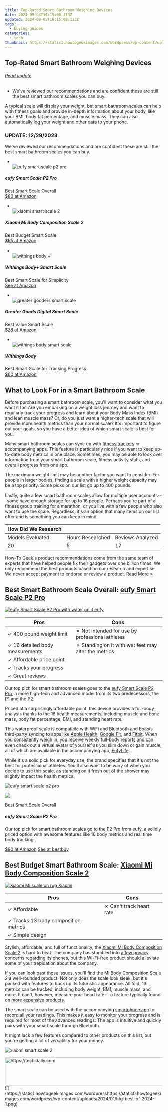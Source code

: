 ```yaml
---
title: Top-Rated Smart Bathroom Weighing Devices
date: 2024-09-04T16:15:08.113Z
updated: 2024-09-05T16:15:08.113Z
tags:
  - buying-guides
categories:
  - tech
thumbnail: https://static1.howtogeekimages.com/wordpress/wp-content/uploads/2022/11/withings-scale.jpg
---
```


## Top-Rated Smart Bathroom Weighing Devices

###### [Read update](https://howto.techidaily.com/why-your-infinix-hot-40-screen-might-be-unresponsive-and-how-to-fix-it-drfone-by-drfone-fix-android-problems-fix-android-problems/) 

* We've reviewed our recommendations and are confident these are still the best smart bathroom scales you can buy.

 A typical scale will display your weight, but smart bathroom scales can help with fitness goals and provide in-depth information about your body, like your BMI, body fat percentage, and muscle mass. They can also automatically log your weight and other data to your phone.

###  UPDATE: 12/29/2023

 We've reviewed our recommendations and are confident these are still the best smart bathroom scales you can buy.

* [](https://www.amazon.com/dp/B09NHR4NX7?tag=hotoge-20&ascsubtag=UUhtgUeUpU204028&asc%5Frefurl=https%3A%2F%2Fwww.howtogeek.com%2F840151%2Fbest-smart-bathroom-scales%2F&asc%5Fcampaign=Commerce)  
![eufy smart scale p2 pro](https://static1.howtogeekimages.com/wordpress/wp-content/uploads/2023/12/eufy-smart-scale-p2-pro.png)  
#####  eufy Smart Scale P2 Pro  
Best Smart Scale Overall  
[$80 at Amazon](https://www.amazon.com/dp/B09NHR4NX7?tag=hotoge-20&ascsubtag=UUhtgUeUpU204028&asc%5Frefurl=https%3A%2F%2Fwww.howtogeek.com%2F840151%2Fbest-smart-bathroom-scales%2F&asc%5Fcampaign=Commerce)
* [](https://www.amazon.com/dp/B07VD9F419?tag=hotoge-20&ascsubtag=UUhtgUeUpU204028&asc%5Frefurl=https%3A%2F%2Fwww.howtogeek.com%2F840151%2Fbest-smart-bathroom-scales%2F&asc%5Fcampaign=Commerce)  
![xiaomi smart scale 2](https://static1.howtogeekimages.com/wordpress/wp-content/uploads/2023/12/xiaomi-smart-scale-2.png)  
#####  Xiaomi Mi Body Composition Scale 2  
Best Budget Smart Scale  
[$65 at Amazon](https://www.amazon.com/dp/B07VD9F419?tag=hotoge-20&ascsubtag=UUhtgUeUpU204028&asc%5Frefurl=https%3A%2F%2Fwww.howtogeek.com%2F840151%2Fbest-smart-bathroom-scales%2F&asc%5Fcampaign=Commerce)
* [](https://www.amazon.com/Withings-Nokia-Body-Composition-smartphone/dp/B071XW4C5Q?tag=hotoge-20&ascsubtag=UUhtgUeUpU204028&asc%5Frefurl=https%3A%2F%2Fwww.howtogeek.com%2F840151%2Fbest-smart-bathroom-scales%2F&asc%5Fcampaign=Commerce)  
![withings body +](https://static1.howtogeekimages.com/wordpress/wp-content/uploads/2023/12/withings-body.png)  
#####  Withings Body+ Smart Scale  
Best Smart Scale for Simplicity  
[See at Amazon](https://www.amazon.com/Withings-Nokia-Body-Composition-smartphone/dp/B071XW4C5Q?tag=hotoge-20&ascsubtag=UUhtgUeUpU204028&asc%5Frefurl=https%3A%2F%2Fwww.howtogeek.com%2F840151%2Fbest-smart-bathroom-scales%2F&asc%5Fcampaign=Commerce)
* [](https://www.amazon.com/gp/product/B07L19TY8X?tag=hotoge-20&ascsubtag=UUhtgUeUpU204028&asc%5Frefurl=https%3A%2F%2Fwww.howtogeek.com%2F840151%2Fbest-smart-bathroom-scales%2F&asc%5Fcampaign=Commerce)  
![greater gooders smart scale](https://static1.howtogeekimages.com/wordpress/wp-content/uploads/2023/12/greater-gooders-smart-scale.png)  
#####  Greater Goods Digital Smart Scale  
Best Value Smart Scale  
[$28 at Amazon](https://www.amazon.com/gp/product/B07L19TY8X?tag=hotoge-20&ascsubtag=UUhtgUeUpU204028&asc%5Frefurl=https%3A%2F%2Fwww.howtogeek.com%2F840151%2Fbest-smart-bathroom-scales%2F&asc%5Fcampaign=Commerce)
* [](https://www.amazon.com/dp/B072C4XB3G?tag=hotoge-20&ascsubtag=UUhtgUeUpU204028&asc%5Frefurl=https%3A%2F%2Fwww.howtogeek.com%2F840151%2Fbest-smart-bathroom-scales%2F&asc%5Fcampaign=Commerce)  
![withings body smart scale](https://static1.howtogeekimages.com/wordpress/wp-content/uploads/2023/12/withings-body-smart-scale.png)  
#####  Withings Body  
Best Smart Scale for Tracking Progress  
[$60 at Amazon](https://www.amazon.com/dp/B072C4XB3G?tag=hotoge-20&ascsubtag=UUhtgUeUpU204028&asc%5Frefurl=https%3A%2F%2Fwww.howtogeek.com%2F840151%2Fbest-smart-bathroom-scales%2F&asc%5Fcampaign=Commerce)

##  What to Look For in a Smart Bathroom Scale

 Before purchasing a smart bathroom scale, you'll want to consider what you want it for. Are you embarking on a weight loss journey and want to regularly track your progress and learn about your Body Mass Index (BMI) and lean muscle mass? Or, do you just want a higher-tech scale that will provide more health metrics than your normal scale? It's important to figure out your goals, so you have a better idea of which smart scale is best for you.

 Many smart bathroom scales can sync up with [fitness trackers](https://some-techniques.techidaily.com/new-health-advocacy-through-strategic-social-media-plays/) or accompanying apps. This feature is particularly nice if you want to keep up-to-date body metrics in one place. Sometimes, you may be able to look over information from your smart bathroom scale, fitness activity stats, and overall progress from one app.

 The maximum weight limit may be another factor you want to consider. For people in larger bodies, finding a scale with a higher weight capacity may be a top priority. Some picks on our list go up to 400 pounds.

 Lastly, quite a few smart bathroom scales allow for multiple user accounts---some have enough storage for up to 16 people. Perhaps you're part of a fitness group training for a marathon, or you live with a few people who also want to use the scale. Regardless, it's an option that many items on our list offer and is something you can keep in mind.

| **How Did We Research** |                  |                  |
| ----------------------- | ---------------- | ---------------- |
| Models Evaluated        | Hours Researched | Reviews Analyzed |
| 20                      | 5                | 17               |

 How-To Geek's product recommendations come from the same team of experts that have helped people fix their gadgets over one billion times. We only recommend the best products based on our research and expertise. We never accept payment to endorse or review a product. [Read More »](https://win-howtos.techidaily.com/resolving-unresponsive-mousepad-problems-on-windows-systems-windows-7810/) 

##  Best Smart Bathroom Scale Overall: [eufy Smart Scale P2 Pro](https://www.amazon.com/dp/B09NHR4NX7?tag=hotoge-20&ascsubtag=UUhtgUeUpU204028&asc%5Frefurl=https%3A%2F%2Fwww.howtogeek.com%2F840151%2Fbest-smart-bathroom-scales%2F&asc%5Fcampaign=Commerce) 

[](https://www.amazon.com/dp/B09NHR4NX7?tag=hotoge-20&ascsubtag=UUhtgUeUpU204028&asc%5Frefurl=https%3A%2F%2Fwww.howtogeek.com%2F840151%2Fbest-smart-bathroom-scales%2F&asc%5Fcampaign=Commerce)

[![eufy Smart Scale P2 Pro with water on it](https://static1.howtogeekimages.com/wordpress/wp-content/uploads/2022/10/eufy-smart-scale-P2-Pro.jpg) eufy](https://www.amazon.com/dp/B09NHR4NX7?tag=hotoge-20&ascsubtag=UUhtgUeUpU204028&asc%5Frefurl=https%3A%2F%2Fwww.howtogeek.com%2F840151%2Fbest-smart-bathroom-scales%2F&asc%5Fcampaign=Commerce)

[](https://www.amazon.com/dp/B09NHR4NX7?tag=hotoge-20&ascsubtag=UUhtgUeUpU204028&asc%5Frefurl=https%3A%2F%2Fwww.howtogeek.com%2F840151%2Fbest-smart-bathroom-scales%2F&asc%5Fcampaign=Commerce) 

| Pros                            | Cons                                                 |
| ------------------------------- | ---------------------------------------------------- |
| ✓ 400 pound weight limit        | ✗ Not intended for use by professional athletes      |
| ✓ 16 detailed body measurements | ✗ Standing on it with wet feet may alter the metrics |
| ✓ Affordable price point        |                                                      |
| ✓ Tracks your progress          |                                                      |
| ✓ Great reviews                 |                                                      |

 Our top pick for smart bathroom scales goes to the [eufy Smart Scale P2 Pro](https://www.amazon.com/dp/B09NHR4NX7?tag=hotoge-20&ascsubtag=UUhtgUeUpU204028&asc%5Frefurl=https%3A%2F%2Fwww.howtogeek.com%2F840151%2Fbest-smart-bathroom-scales%2F&asc%5Fcampaign=Commerce), a more high-tech and advanced model from its two predecessors, the [P1](https://www.amazon.com/eufy-Bluetooth-Wireless-Measurements-Composition/dp/B07N1CLF9M?tag=hotoge-20&ascsubtag=UUhtgUeUpU204028&asc%5Frefurl=https%3A%2F%2Fwww.howtogeek.com%2F840151%2Fbest-smart-bathroom-scales%2F&asc%5Fcampaign=Commerce) and the [P2](https://www.amazon.com/eufy-Bluetooth-Measurements-Including-Waterproof/dp/B09NJJ752J?tag=hotoge-20&ascsubtag=UUhtgUeUpU204028&asc%5Frefurl=https%3A%2F%2Fwww.howtogeek.com%2F840151%2Fbest-smart-bathroom-scales%2F&asc%5Fcampaign=Commerce).

 Priced at a surprisingly affordable point, this device provides a full-body analysis thanks to the 16 health measurements, including muscle and bone mass, body fat percentage, BMI, and standing heart rate.

 This waterproof scale is compatible with WiFi and Bluetooth and boasts third-party syncing to apps like [Apple Health](https://apps.apple.com/us/app/apple-health/id1242545199), [Google Fit](https://www.anrdoezrs.net/links/3607085/type/dlg/sid/UUhtgUeUpU204028/https://play.google.com/store/apps/details?id=com.google.android.apps.fitness&hl=en%5FUS&gl=US), and [Fitbit](https://apps.apple.com/us/app/fitbit-health-fitness/id462638897). When you consistently weigh in, you receive weekly full-body reports and can even check out a virtual avatar of yourself as you slim down or gain muscle, all of which are available in the accompanying app, [EufyLife](https://apps.apple.com/us/app/eufylife/id1153481724).

 While it's a solid pick for everyday use, the brand specifies that it's not the best for professional athletes. You'll also want to be wary of when you decide to use this scale, as standing on it fresh out of the shower may slightly impact the health metrics.

![eufy smart scale p2 pro](https://static1.howtogeekimages.com/wordpress/wp-content/uploads/2023/12/eufy-smart-scale-p2-pro.png) 

![](https://static1.howtogeekimages.com/wordpresshttps://static0.howtogeekimages.com/wordpress/wp-content/uploads/2024/01/htg-best-of-2024-1.png) 

Best Smart Scale Overall

#####  eufy Smart Scale P2 Pro

Our top pick for smart bathroom scales go to the P2 Pro from eufy, a solidly priced option with awesome features like 16 body metrics and real time body tracking.

[$80 at Amazon](https://www.amazon.com/dp/B09NHR4NX7?tag=hotoge-20&ascsubtag=UUhtgUeUpU204028&asc%5Frefurl=https%3A%2F%2Fwww.howtogeek.com%2F840151%2Fbest-smart-bathroom-scales%2F&asc%5Fcampaign=Commerce) [See at bestbuy](https://shop-links.co/link/?exclusive=1&publisher_slug=itechdaily19598&url=https%3A%2F%2Fwww.bestbuy.com%2Fsite%2Fanker__eufy_smart_sc%2F6534160.p%3FskuId%3D6534160) 

##  Best Budget Smart Bathroom Scale: [Xiaomi Mi Body Composition Scale 2](https://www.amazon.com/dp/B07VD9F419?tag=hotoge-20&ascsubtag=UUhtgUeUpU204028&asc%5Frefurl=https%3A%2F%2Fwww.howtogeek.com%2F840151%2Fbest-smart-bathroom-scales%2F&asc%5Fcampaign=Commerce) 

[](https://www.amazon.com/dp/B07VD9F419?tag=hotoge-20&ascsubtag=UUhtgUeUpU204028&asc%5Frefurl=https%3A%2F%2Fwww.howtogeek.com%2F840151%2Fbest-smart-bathroom-scales%2F&asc%5Fcampaign=Commerce)

[![Xiaomi Mi scale on rug](https://static1.howtogeekimages.com/wordpress/wp-content/uploads/2022/11/Xiaomi-Mi-Body-Composition-Scale-2.jpg) Xiaomi](https://www.amazon.com/dp/B07VD9F419?tag=hotoge-20&ascsubtag=UUhtgUeUpU204028&asc%5Frefurl=https%3A%2F%2Fwww.howtogeek.com%2F840151%2Fbest-smart-bathroom-scales%2F&asc%5Fcampaign=Commerce)

[](https://www.amazon.com/dp/B07VD9F419?tag=hotoge-20&ascsubtag=UUhtgUeUpU204028&asc%5Frefurl=https%3A%2F%2Fwww.howtogeek.com%2F840151%2Fbest-smart-bathroom-scales%2F&asc%5Fcampaign=Commerce) 

| Pros                                 | Cons                     |
| ------------------------------------ | ------------------------ |
| ✓ Affordable                         | ✗ Can't track heart rate |
| ✓ Tracks 13 body composition metrics |                          |
| ✓ Simple design                      |                          |

 Stylish, affordable, and full of functionality, the [Xiaomi Mi Body Composition Scale 2](https://www.amazon.com/dp/B07VD9F419?tag=hotoge-20&ascsubtag=UUhtgUeUpU204028&asc%5Frefurl=https%3A%2F%2Fwww.howtogeek.com%2F840151%2Fbest-smart-bathroom-scales%2F&asc%5Fcampaign=Commerce) is hard to beat. The company has stumbled into [a few privacy concerns](https://www.forbes.com/sites/thomasbrewster/2020/04/30/exclusive-warning-over-chinese-mobile-giant-xiaomi-recording-millions-of-peoples-private-web-and-phone-use/?sh=52b6157e1b2a) regarding its phones, but this Wi-Fi-free product should alleviate some of your trepidation about the company.

 If you can look past those issues, you'll find the Mi Body Composition Scale 2 a well-rounded product. Not only does the scale look sleek, but it's packed with features to back up its futuristic appearance. All told, 13 metrics can be tracked, including body weight, BMI, muscle mass, and more. It can't, however, measure your heart rate---a feature typically found on [more expensive products](https://iphone-unlock.techidaily.com/unlocking-apple-iphone-15-pro-max-lock-screen-3-foolproof-methods-that-actually-work-drfone-by-drfone-ios/).

 The smart scale can be used with the accompanying [smartphone app](https://apps.apple.com/sg/app/zepp-life-formerly-mifit/id938688461) to record all your readings. This makes it easy to monitor your progress and is required for most of the advanced readings. The app is intuitive and quickly pairs with your smart scale through Bluetooth.

 It might lack a few features compared to other products on this list, but you're getting a lot of versatility for your money.

![xiaomi smart scale 2](https://static1.howtogeekimages.com/wordpress/wp-content/uploads/2023/12/xiaomi-smart-scale-2.png) 

<!-- affiliate ads begin -->
<a href="https://appsumo.8odi.net/c/5597632/2002019/7443" target="_top" id="2002019">
  <img src="//a.impactradius-go.com/display-ad/7443-2002019" border="0" alt="https://techidaily.com" width="728" height="90"/>
</a>
<img height="0" width="0" src="https://appsumo.8odi.net/i/5597632/2002019/7443" style="position:absolute;visibility:hidden;" border="0" />
<!-- affiliate ads end -->
![](https://static1.howtogeekimages.com/wordpresshttps://static0.howtogeekimages.com/wordpress/wp-content/uploads/2024/01/htg-best-of-2024-1.png) 

<!-- affiliate ads begin -->
<span id="2135471">
					<video width="864" height="1536" style="cursor:pointer"
           poster="//a.impactradius-go.com/display-clicktoplayimage/2135471.png"
           onclick="if(!this.playClicked){this.play();this.setAttribute('controls',true);this.playClicked=true;}">
	   <source src="//a.impactradius-go.com/display-ad/18498-2135471">
	   <img src="//a.impactradius-go.com/display-clicktoplayimage/2135471.png" style="border: none; height: 100%; width: 100%; object-fit: contain">
	</video>
	<div style="width:540px;text-align:center"><a href="javascript:window.open(decodeURIComponent('https%3A%2F%2Funicoeye.pxf.io%2Fc%2F5597632%2F2135471%2F18498'), '_blank');void(0);">Click here</a></div>
</span>
<img height="0" width="0" src="https://imp.pxf.io/i/5597632/2135471/18498" style="position:absolute;visibility:hidden;" border="0" />
<!-- affiliate ads end -->
Best Budget Smart Scale

#####  Xiaomi Mi Body Composition Scale 2

The Xiomi Mi Body Composition Scale 2 can measure 13 different metrics, although heart rate isn't one of them. But considering its price tag, the omission is easy to overlook.

[$65 at Amazon](https://www.amazon.com/dp/B07VD9F419?tag=hotoge-20&ascsubtag=UUhtgUeUpU204028&asc%5Frefurl=https%3A%2F%2Fwww.howtogeek.com%2F840151%2Fbest-smart-bathroom-scales%2F&asc%5Fcampaign=Commerce) 

<!-- affiliate ads begin -->
<a href="https://appsumo.8odi.net/c/5597632/2030373/7443" target="_top" id="2030373">
  <img src="//a.impactradius-go.com/display-ad/7443-2030373" border="0" alt="https://techidaily.com" width="728" height="90"/>
</a>
<img height="0" width="0" src="https://appsumo.8odi.net/i/5597632/2030373/7443" style="position:absolute;visibility:hidden;" border="0" />
<!-- affiliate ads end -->
##  Best Smart Bathroom Scale for Simplicity: [Withings Body+](https://www.amazon.com/Withings-Nokia-Body-Composition-smartphone/dp/B071XW4C5Q?tag=hotoge-20&ascsubtag=UUhtgUeUpU204028&asc%5Frefurl=https%3A%2F%2Fwww.howtogeek.com%2F840151%2Fbest-smart-bathroom-scales%2F&asc%5Fcampaign=Commerce) 

[](https://www.amazon.com/Withings-Nokia-Body-Composition-smartphone/dp/B071XW4C5Q?tag=hotoge-20&ascsubtag=UUhtgUeUpU204028&asc%5Frefurl=https%3A%2F%2Fwww.howtogeek.com%2F840151%2Fbest-smart-bathroom-scales%2F&asc%5Fcampaign=Commerce)

[![Withings Body+ scale on grey background](https://static1.howtogeekimages.com/wordpress/wp-content/uploads/2022/10/withings-Body-Smart-Scale.jpg) Withings](https://www.amazon.com/Withings-Nokia-Body-Composition-smartphone/dp/B071XW4C5Q?tag=hotoge-20&ascsubtag=UUhtgUeUpU204028&asc%5Frefurl=https%3A%2F%2Fwww.howtogeek.com%2F840151%2Fbest-smart-bathroom-scales%2F&asc%5Fcampaign=Commerce)

[](https://www.amazon.com/Withings-Nokia-Body-Composition-smartphone/dp/B071XW4C5Q?tag=hotoge-20&ascsubtag=UUhtgUeUpU204028&asc%5Frefurl=https%3A%2F%2Fwww.howtogeek.com%2F840151%2Fbest-smart-bathroom-scales%2F&asc%5Fcampaign=Commerce) 

| Pros                                      | Cons                                                       |
| ----------------------------------------- | ---------------------------------------------------------- |
| ✓ Provides BMI and body fat measurements  | ✗ Expensive                                                |
| ✓ Automatically syncs to accompanying app | ✗ Automatic syncing is only available with the brand's app |
| ✓ Great ratings                           |                                                            |

 Perhaps more simple in features than other options on our list, the [Withings Body+](https://www.amazon.com/Withings-Nokia-Body-Composition-smartphone/dp/B071XW4C5Q?tag=hotoge-20&ascsubtag=UUhtgUeUpU204028&asc%5Frefurl=https%3A%2F%2Fwww.howtogeek.com%2F840151%2Fbest-smart-bathroom-scales%2F&asc%5Fcampaign=Commerce) scale is an especially good pick if you want to lose weight. It provides multiple body composition measurements, such as BMI, body fat, and water percentage.

 Information automatically syncs to the accompanying app, [Health Mate](https://apps.apple.com/us/app/withings-health-mate/id542701020). While the scale is compatible with third-party apps like [Apple Health](https://apps.apple.com/us/app/apple-health/id1242545199), it won't automatically load your stats. That being said, other nice features are available on this scale, like daily weather and fitness activity information. You can also sync it with [MyFitnessPal](https://apps.apple.com/us/app/myfitnesspal-calorie-counter/id341232718), a free app that tracks your nutrition intake, so all of your fitness information is available in the same place.

 You can track the progress of up to eight users, and there are different modes to choose from, including pregnancy and baby.

 Although it's pricier than other scales in our roundup, [customers note](https://www.amazon.com/gp/customer-reviews/R2PCBHAID0?tag=hotoge-20&ascsubtag=UUhtgUeUpU204028&asc%5Frefurl=https%3A%2F%2Fwww.howtogeek.com%2F840151%2Fbest-smart-bathroom-scales%2F&asc%5Fcampaign=Commerce) that this scale is a good pick if you're looking to track basic health information.

![withings body +](https://static1.howtogeekimages.com/wordpress/wp-content/uploads/2023/12/withings-body.png) 

![](https://static1.howtogeekimages.com/wordpresshttps://static0.howtogeekimages.com/wordpress/wp-content/uploads/2024/01/htg-best-of-2024-1.png) 

<!-- affiliate ads begin -->
<span id="1982457">
					<video width="576" height="240" style="cursor:pointer"
           poster="//a.impactradius-go.com/display-clicktoplayimage/1982457.png"
           onclick="if(!this.playClicked){this.play();this.setAttribute('controls',true);this.playClicked=true;}">
	   <source src="//a.impactradius-go.com/display-ad/22993-1982457">
	   <img src="//a.impactradius-go.com/display-clicktoplayimage/1982457.png" style="border: none; height: 100%; width: 100%; object-fit: contain">
	</video>
	<div style="width:360px;text-align:center"><a href="javascript:window.open(decodeURIComponent('https%3A%2F%2Fhomestyler.sjv.io%2Fc%2F5597632%2F1982457%2F22993'), '_blank');void(0);">Click here</a></div>
</span>
<img height="0" width="0" src="https://imp.pxf.io/i/5597632/1982457/22993" style="position:absolute;visibility:hidden;" border="0" />
<!-- affiliate ads end -->
Best Smart Scale for Simplicity

#####  Withings Body+ Smart Scale

This smart scale syncs with your iPhone via Wi-Fi, measuring and logging your weight, body fat percentage, water percentage, muscle and bone mass, and more.

[See at Amazon](https://www.amazon.com/Withings-Nokia-Body-Composition-smartphone/dp/B071XW4C5Q?tag=hotoge-20&ascsubtag=UUhtgUeUpU204028&asc%5Frefurl=https%3A%2F%2Fwww.howtogeek.com%2F840151%2Fbest-smart-bathroom-scales%2F&asc%5Fcampaign=Commerce) [See at bestbuy](https://shop-links.co/link/?exclusive=1&publisher_slug=itechdaily19598&url=https%3A%2F%2Fwww.bestbuy.com%2Fsite%2Fwithings__body_body_%2F5869533.p%3FskuId%3D5869533) [See at Target](https://shop-links.co/link/?exclusive=1&publisher_slug=itechdaily19598&url=https%3A%2F%2Fwww.target.com%2Fp%2Fbody%255Fsmart%255Fscale%255Fbla%2F-%2FA-86500648) 

<!-- affiliate ads begin -->
<span id="1982508">
					<video width="576" height="240" style="cursor:pointer"
           poster="//a.impactradius-go.com/display-clicktoplayimage/1982508.png"
           onclick="if(!this.playClicked){this.play();this.setAttribute('controls',true);this.playClicked=true;}">
	   <source src="//a.impactradius-go.com/display-ad/22993-1982508">
	   <img src="//a.impactradius-go.com/display-clicktoplayimage/1982508.png" style="border: none; height: 100%; width: 100%; object-fit: contain">
	</video>
	<div style="width:360px;text-align:center"><a href="javascript:window.open(decodeURIComponent('https%3A%2F%2Fhomestyler.sjv.io%2Fc%2F5597632%2F1982508%2F22993'), '_blank');void(0);">Click here</a></div>
</span>
<img height="0" width="0" src="https://imp.pxf.io/i/5597632/1982508/22993" style="position:absolute;visibility:hidden;" border="0" />
<!-- affiliate ads end -->
##  Best Value Smart Bathroom Scale: [Greater Goods Digital Smart Scale](https://www.amazon.com/gp/product/B07L19TY8X?tag=hotoge-20&ascsubtag=UUhtgUeUpU204028&asc%5Frefurl=https%3A%2F%2Fwww.howtogeek.com%2F840151%2Fbest-smart-bathroom-scales%2F&asc%5Fcampaign=Commerce) 

[](https://www.amazon.com/gp/product/B07L19TY8X?tag=hotoge-20&ascsubtag=UUhtgUeUpU204028&asc%5Frefurl=https%3A%2F%2Fwww.howtogeek.com%2F840151%2Fbest-smart-bathroom-scales%2F&asc%5Fcampaign=Commerce)

[![greater goods scale closeup](https://static1.howtogeekimages.com/wordpress/wp-content/uploads/2022/10/greater-goods-smart-scale.jpg) Greater Goods](https://www.amazon.com/gp/product/B07L19TY8X?tag=hotoge-20&ascsubtag=UUhtgUeUpU204028&asc%5Frefurl=https%3A%2F%2Fwww.howtogeek.com%2F840151%2Fbest-smart-bathroom-scales%2F&asc%5Fcampaign=Commerce)

[](https://www.amazon.com/gp/product/B07L19TY8X?tag=hotoge-20&ascsubtag=UUhtgUeUpU204028&asc%5Frefurl=https%3A%2F%2Fwww.howtogeek.com%2F840151%2Fbest-smart-bathroom-scales%2F&asc%5Fcampaign=Commerce) 

| Pros                         | Cons                                    |
| ---------------------------- | --------------------------------------- |
| ✓ Free accompanying app      | ✗ Only 6 body metrics measured          |
| ✓ High precision sensors     | ✗ Accompanying app has mediocre ratings |
| ✓ Weight limit of 400 pounds |                                         |

 At a little less than $70, the [Greater Goods Digital Smart Scale](https://www.amazon.com/gp/product/B07L19TY8X?tag=hotoge-20&ascsubtag=UUhtgUeUpU204028&asc%5Frefurl=https%3A%2F%2Fwww.howtogeek.com%2F840151%2Fbest-smart-bathroom-scales%2F&asc%5Fcampaign=Commerce) gives you great value for the price. It can track the progress of up to eight users, which is less than other options on our list, but if you're just planning to use it for individual or family use, it's a good option. Additionally, it does only measure six health metrics, but these include core measurements, such as bone mass, water weight, and body fat.

 There's a free in-house app ([Weight Gurus](https://apps.apple.com/us/app/weight-gurus/id526207936)), but the [iOS App Store reviews](https://apps.apple.com/us/app/weight-gurus/id526207936?see-all=reviews) aren't the best. It has a 2.9- out of 5-star rating and users noted that they had some issues with data syncing.

 That being said, you can use the scale with third-party fitness apps like [Fitbit](https://apps.apple.com/us/app/fitbit-health-fitness/id462638897) and [Google Fit](https://www.anrdoezrs.net/links/3607085/type/dlg/sid/UUhtgUeUpU204028/https://play.google.com/store/apps/details?id=com.google.android.apps.fitness&hl=en%5FUS&gl=US). It also has a 400 pound weight limit and high-precision sensors that, according to the company, measure within 0.2 pounds.

![greater gooders smart scale](https://static1.howtogeekimages.com/wordpress/wp-content/uploads/2023/12/greater-gooders-smart-scale.png) 

<!-- affiliate ads begin -->
<span id="1975555">
					<video width="128" height="480" style="cursor:pointer"
           poster="//a.impactradius-go.com/display-clicktoplayimage/1975555.png"
           onclick="if(!this.playClicked){this.play();this.setAttribute('controls',true);this.playClicked=true;}">
	   <source src="//a.impactradius-go.com/display-ad/22993-1975555">
	   <img src="//a.impactradius-go.com/display-clicktoplayimage/1975555.png" style="border: none; height: 100%; width: 100%; object-fit: contain">
	</video>
	<div style="width:80px;text-align:center"><a href="javascript:window.open(decodeURIComponent('https%3A%2F%2Fhomestyler.sjv.io%2Fc%2F5597632%2F1975555%2F22993'), '_blank');void(0);">Click here</a></div>
</span>
<img height="0" width="0" src="https://imp.pxf.io/i/5597632/1975555/22993" style="position:absolute;visibility:hidden;" border="0" />
<!-- affiliate ads end -->
![](https://static1.howtogeekimages.com/wordpresshttps://static0.howtogeekimages.com/wordpress/wp-content/uploads/2024/01/htg-best-of-2024-1.png) 

<!-- affiliate ads begin -->
<a href="https://aligracehair.sjv.io/c/5597632/2135375/19272" target="_top" id="2135375">
  <img src="//a.impactradius-go.com/display-ad/19272-2135375" border="0" alt="https://techidaily.com" width="728" height="90"/>
</a>
<img height="0" width="0" src="https://aligracehair.sjv.io/i/5597632/2135375/19272" style="position:absolute;visibility:hidden;" border="0" />
<!-- affiliate ads end -->
Best Value Smart Scale

#####  Greater Goods Digital Smart Scale

$28 $30 Save $2 

The Greater Good Digital Smart Scale packs a bang for your buck via its six measured body metrics, free accompanying app, and high precision sensors.

[$28 at Amazon](https://www.amazon.com/gp/product/B07L19TY8X?tag=hotoge-20&ascsubtag=UUhtgUeUpU204028&asc%5Frefurl=https%3A%2F%2Fwww.howtogeek.com%2F840151%2Fbest-smart-bathroom-scales%2F&asc%5Fcampaign=Commerce) 

##  Best Smart Bathroom Scale for Tracking Progress: [Withings Body](https://www.amazon.com/dp/B072C4XB3G?tag=hotoge-20&ascsubtag=UUhtgUeUpU204028&asc%5Frefurl=https%3A%2F%2Fwww.howtogeek.com%2F840151%2Fbest-smart-bathroom-scales%2F&asc%5Fcampaign=Commerce) 

![withings body header](https://static1.howtogeekimages.com/wordpress/wp-content/uploads/2023/12/withings-body-header.png) 

Withings

| Pros                                                            | Cons                                           |
| --------------------------------------------------------------- | ---------------------------------------------- |
| ✓ Can see progress every time you weigh in                      | ✗ Only up to 8 users can use it                |
| ✓ Automatically syncs to accompanying app via WiFi or Bluetooth | ✗ No heart rate tracking or full body analysis |
| ✓ Compatible with Apple Watch and third-party apps              |                                                |

 The [Withings Body Smart Bathroom Scale](https://www.amazon.com/Withings-Smart-Wi-Fi-bathroom-scale/dp/B071XW4C5Q?tag=hotoge-20&ascsubtag=UUhtgUeUpU204028&asc%5Frefurl=https%3A%2F%2Fwww.howtogeek.com%2F840151%2Fbest-smart-bathroom-scales%2F&asc%5Fcampaign=Commerce) is a solid pick for folks looking to keep track of their weight loss or muscle gain progress. While it doesn't provide a full body analysis, you can see your progress each time you weigh in. The scale showcases weight insights trends without logging onto your phone or an app.

 You can choose to sync your data with the accompanying app, [Withings Health Mate](https://apps.apple.com/us/app/withings-health-mate/id542701020), or your fitness app of choice, like [Fitbit](https://apps.apple.com/us/app/fitbit-health-fitness/id462638897) or [Apple Health](https://apps.apple.com/us/app/apple-health/id1242545199). It's even compatible with [MyFitnessPal](https://apps.apple.com/us/app/myfitnesspal-calorie-counter/id341232718), where you can track your nutrition and food intake.

 Some extra bonuses? The scale provides a daily weather and activity report and automatically connects to Wi-Fi and Bluetooth. Although it doesn't track your heart rate or offer a full body analysis like other models by Withings, it's still a great option, especially considering the less than $100 price.

![withings body smart scale](https://static1.howtogeekimages.com/wordpress/wp-content/uploads/2023/12/withings-body-smart-scale.png) 

<!-- affiliate ads begin -->
<span id="1977020">
					<video width="128" height="480" style="cursor:pointer"
           poster="//a.impactradius-go.com/display-clicktoplayimage/1977020.png"
           onclick="if(!this.playClicked){this.play();this.setAttribute('controls',true);this.playClicked=true;}">
	   <source src="//a.impactradius-go.com/display-ad/22993-1977020">
	   <img src="//a.impactradius-go.com/display-clicktoplayimage/1977020.png" style="border: none; height: 100%; width: 100%; object-fit: contain">
	</video>
	<div style="width:80px;text-align:center"><a href="javascript:window.open(decodeURIComponent('https%3A%2F%2Fhomestyler.sjv.io%2Fc%2F5597632%2F1977020%2F22993'), '_blank');void(0);">Click here</a></div>
</span>
<img height="0" width="0" src="https://imp.pxf.io/i/5597632/1977020/22993" style="position:absolute;visibility:hidden;" border="0" />
<!-- affiliate ads end -->
![](https://static1.howtogeekimages.com/wordpresshttps://static0.howtogeekimages.com/wordpress/wp-content/uploads/2024/01/htg-best-of-2024-1.png) 

<!-- affiliate ads begin -->
<span id="1770544">
					<video width="240" height="480" style="cursor:pointer"
           poster="//a.impactradius-go.com/display-clicktoplayimage/1770544.png"
           onclick="if(!this.playClicked){this.play();this.setAttribute('controls',true);this.playClicked=true;}">
	   <source src="//a.impactradius-go.com/display-ad/20702-1770544">
	   <img src="//a.impactradius-go.com/display-clicktoplayimage/1770544.png" style="border: none; height: 100%; width: 100%; object-fit: contain">
	</video>
	<div style="width:150px;text-align:center"><a href="javascript:window.open(decodeURIComponent('https%3A%2F%2Ftokenmetrics.sjv.io%2Fc%2F5597632%2F1770544%2F20702'), '_blank');void(0);">Click here</a></div>
</span>
<img height="0" width="0" src="https://imp.pxf.io/i/5597632/1770544/20702" style="position:absolute;visibility:hidden;" border="0" />
<!-- affiliate ads end -->
Best Smart Scale for Tracking Progress

#####  Withings Body

Keep track of your weight trends with this intuitive smart bathroom scale from Withings.

[$60 at Amazon](https://www.amazon.com/dp/B072C4XB3G?tag=hotoge-20&ascsubtag=UUhtgUeUpU204028&asc%5Frefurl=https%3A%2F%2Fwww.howtogeek.com%2F840151%2Fbest-smart-bathroom-scales%2F&asc%5Fcampaign=Commerce) 

## FAQ

### How accurate are smart scales?

 Smart scales can be very accurate when used properly. You'll need to follow specific instructions for each device (such as foot placement, only using with bare feet, etc.), but they tend to be just as accurate as their traditional counterparts---although there is a bit of variance depending on your product.

<!-- affiliate ads begin -->
<a href="https://aligracehair.sjv.io/c/5597632/1948895/19272" target="_top" id="1948895">
  <img src="//a.impactradius-go.com/display-ad/19272-1948895" border="0" alt="https://techidaily.com" width="728" height="90"/>
</a>
<img height="0" width="0" src="https://aligracehair.sjv.io/i/5597632/1948895/19272" style="position:absolute;visibility:hidden;" border="0" />
<!-- affiliate ads end -->
### How do smart scales measure body fat?

 Most smart scales use bioelectrical impedance analysis (BIA) to measure body fat. This involves standing on small (painless) electrodes while barefoot to take the reading.

<!-- affiliate ads begin -->
<a href="https://aligracehair.sjv.io/c/5597632/1972684/19272" target="_top" id="1972684">
  <img src="//a.impactradius-go.com/display-ad/19272-1972684" border="0" alt="https://techidaily.com" width="728" height="90"/>
</a>
<img height="0" width="0" src="https://aligracehair.sjv.io/i/5597632/1972684/19272" style="position:absolute;visibility:hidden;" border="0" />
<!-- affiliate ads end -->
### Are smart scales worth it?

 If you're looking to track more than just your weight, investing in a smart scale is worth the price of admission. They're especially useful for folks actively monitoring their health, as they can take a wide variety of measurements.

<!-- affiliate ads begin -->
<span id="1743243">
					<video width="200" height="200" style="cursor:pointer"
           poster="//a.impactradius-go.com/display-clicktoplayimage/1743243.png"
           onclick="if(!this.playClicked){this.play();this.setAttribute('controls',true);this.playClicked=true;}">
	   <source src="//a.impactradius-go.com/display-ad/19272-1743243">
	   <img src="//a.impactradius-go.com/display-clicktoplayimage/1743243.png" style="border: none; height: 100%; width: 100%; object-fit: contain">
	</video>
	<div style="width:125px;text-align:center"><a href="javascript:window.open(decodeURIComponent('https%3A%2F%2Faligracehair.sjv.io%2Fc%2F5597632%2F1743243%2F19272'), '_blank');void(0);">Click here</a></div>
</span>
<img height="0" width="0" src="https://imp.pxf.io/i/5597632/1743243/19272" style="position:absolute;visibility:hidden;" border="0" />
<!-- affiliate ads end -->
### Are smart scales safe to use during pregnancy?

 This varies by product. Be sure to consult your physician along with the owner's manual to determine the safety of your smart scale.

<ins class="adsbygoogle"
     style="display:block"
     data-ad-format="autorelaxed"
     data-ad-client="ca-pub-7571918770474297"
     data-ad-slot="1223367746"></ins>



<ins class="adsbygoogle"
     style="display:block"
     data-ad-client="ca-pub-7571918770474297"
     data-ad-slot="8358498916"
     data-ad-format="auto"
     data-full-width-responsive="true"></ins>

<span class="atpl-alsoreadstyle">Also read:</span>
<div><ul>
<li><a href="https://youtube-webster.techidaily.com/024-approved-amplify-your-audience-maximizing-youtube-viewership/"><u>[New] 2024 Approved  Amplify Your Audience  Maximizing YouTube Viewership</u></a></li>
<li><a href="https://snapchat-videos.techidaily.com/new-2024-approved-innovative-approaches-to-keeping-your-snaps-connected/"><u>[New] 2024 Approved  Innovative Approaches to Keeping Your Snaps Connected</u></a></li>
<li><a href="https://digital-screen-recording.techidaily.com/new-secrets-of-recording-video-without-distracting-noise-for-2024/"><u>[New] Secrets of Recording Video without Distracting Noise for 2024</u></a></li>
<li><a href="https://extra-resources.techidaily.com/updated-breathe-new-life-into-your-ig-story-with-simple-animated-text-tips/"><u>[Updated] Breathe New Life Into Your IG Story with Simple Animated Text Tips</u></a></li>
<li><a href="https://extra-approaches.techidaily.com/updated-jokecrafters-generate-smiles-app/"><u>[Updated] JokeCrafters  Generate Smiles (App)</u></a></li>
<li><a href="https://instagram-video-files.techidaily.com/updated-optimize-video-posts-a-comprehensive-crop-and-export-method/"><u>[Updated] Optimize Video Posts  A Comprehensive Crop & Export Method</u></a></li>
<li><a href="https://fox-access.techidaily.com/2024-approved-a-beginners-pathway-to-exceptional-gopro-adventures/"><u>2024 Approved  A Beginner's Pathway to Exceptional GoPro Adventures</u></a></li>
<li><a href="https://article-files.techidaily.com/2024-approved-flapping-flamenco-finch/"><u>2024 Approved  Flapping Flamenco Finch</u></a></li>
<li><a href="https://extra-approaches.techidaily.com/2024-approved-navigating-through-video-editing-landscape-with-movies-maker-on-windows-8/"><u>2024 Approved  Navigating Through Video Editing Landscape with Movies Maker on Windows 8</u></a></li>
<li><a href="https://some-skills.techidaily.com/2024-approved-tucked-into-narratives-a-review-of-evening-storytelling-videos/"><u>2024 Approved  Tucked Into Narratives  A Review of Evening Storytelling Videos</u></a></li>
<li><a href="https://location-fake.techidaily.com/5-best-route-generator-apps-you-should-try-on-motorola-g24-power-drfone-by-drfone-virtual-android/"><u>5 Best Route Generator Apps You Should Try On Motorola G24 Power | Dr.fone</u></a></li>
<li><a href="https://fox-links.techidaily.com/advanced-data-analytics-methods-for-market-research-analysis/"><u>Advanced Data Analytics Methods for Market Research Analysis</u></a></li>
<li><a href="https://buynow-help.techidaily.com/affordable-alcatel-joy-tab-2-your-guide-to-an-economical-lte-tablet/"><u>Affordable Alcatel Joy Tab 2 - Your Guide to an Economical LTE Tablet</u></a></li>
<li><a href="https://buynow-help.techidaily.com/blueear-bluetooth-beanie-unveiled-stylish-headgear-with-high-sound-performance-reviewed/"><u>Blueear Bluetooth Beanie Unveiled: Stylish Headgear with High Sound Performance Reviewed!</u></a></li>
<li><a href="https://mondly-stories.techidaily.com/bridging-cultures-comprehensive-guide-to-linguistic-immersion/"><u>Bridging Cultures: Comprehensive Guide to Linguistic Immersion</u></a></li>
<li><a href="https://buynow-help.techidaily.com/comprehensive-garmin-vivosmart-e-review-features-battery-and-stress-tracking/"><u>Comprehensive Garmin Vivosmart E Review – Features Battery & Stress Tracking</u></a></li>
<li><a href="https://vp-tips.techidaily.com/comprehensive-review-analyzing-androids-lightroom/"><u>Comprehensive Review  Analyzing Android's Lightroom</u></a></li>
<li><a href="https://buynow-help.techidaily.com/darktable-free-os-x-and-linux-raw-photo-converter/"><u>Darktable – Free OS X and Linux RAW Photo Converter</u></a></li>
<li><a href="https://buynow-help.techidaily.com/discover-the-leading-netgear-router-models-for-optimal-performance/"><u>Discover the Leading Netgear Router Models for Optimal Performance</u></a></li>
<li><a href="https://buynow-help.techidaily.com/economical-apple-watch-se-analysis-and-overview/"><u>Economical Apple Watch SE Analysis and Overview</u></a></li>
<li><a href="https://buynow-help.techidaily.com/evaluating-the-lg-stylo-6-sleek-appearance-enhanced-by-user-friendly-stylus/"><u>Evaluating the LG Stylo 6 - Sleek Appearance Enhanced by User-Friendly Stylus</u></a></li>
<li><a href="https://buynow-help.techidaily.com/experience-extended-performance-with-the-incredibly-durable-lg-gram-156-inch-laptop-2018-a-detailed-analysis/"><u>Experience Extended Performance with the Incredibly Durable LG Gram 15.6-Inch Laptop (2018) - A Detailed Analysis</u></a></li>
<li><a href="https://buynow-help.techidaily.com/expert-review-of-overwatch-competitive-edge-meets-team-tactics-in-shooter-gaming/"><u>Expert Review of Overwatch: Competitive Edge Meets Team Tactics in Shooter Gaming</u></a></li>
<li><a href="https://buynow-help.techidaily.com/exploring-the-maisto-rc-rock-crawler-your-ultimate-guide-to-a-safe-family-oriented-off-road-experience/"><u>Exploring the Maisto RC Rock Crawler: Your Ultimate Guide to a Safe, Family-Oriented Off-Road Experience</u></a></li>
<li><a href="https://screen-mirror.techidaily.com/guide-to-mirror-your-vivo-x90s-to-other-android-devices-drfone-by-drfone-android/"><u>Guide to Mirror Your Vivo X90S to Other Android devices | Dr.fone</u></a></li>
<li><a href="https://ai-vdieo-software.techidaily.com/in-2024-best-of-the-best-9-free-video-compression-tools-for-windows-10/"><u>In 2024, Best of the Best 9 Free Video Compression Tools for Windows 10</u></a></li>
<li><a href="https://android-location-track.techidaily.com/in-2024-how-do-i-stop-someone-from-tracking-my-samsung-galaxy-a05-drfone-by-drfone-virtual-android/"><u>In 2024, How Do I Stop Someone From Tracking My Samsung Galaxy A05? | Dr.fone</u></a></li>
<li><a href="https://buynow-help.techidaily.com/in-depth-review-unpacking-the-power-and-mobility-of-the-new-samsung-galaxy-chromebook/"><u>In Depth Review: Unpacking the Power & Mobility of the New Samsung Galaxy Chromebook</u></a></li>
<li><a href="https://buynow-help.techidaily.com/in-depth-analysis-of-alienwares-premium-gaming-machine-the-unbeatable-aurora-r11-our-choice-for-best-pc-of-2021/"><u>In-Depth Analysis of Alienware's Premium Gaming Machine: The Unbeatable Aurora R11 - Our Choice for Best PC of 2021</u></a></li>
<li><a href="https://buynow-help.techidaily.com/in-depth-analysis-of-the-midland-gxt1000vp4-the-ultimate-clear-audio-solution/"><u>In-Depth Analysis of the Midland GXT1000VP4 - The Ultimate Clear Audio Solution</u></a></li>
<li><a href="https://buynow-help.techidaily.com/in-depth-analysis-of-the-owc-mercury-pro-unmatched-speed-and-efficiency-review/"><u>In-Depth Analysis of the OWC Mercury Pro: Unmatched Speed & Efficiency Review</u></a></li>
<li><a href="https://buynow-help.techidaily.com/in-depth-look-at-the-huawei-mediapad-m5-where-clarity-meets-quality-sound/"><u>In-Depth Look at the Huawei MediaPad M5 – Where Clarity Meets Quality Sound</u></a></li>
<li><a href="https://buynow-help.techidaily.com/in-depth-samsung-galaxy-watch3-assessment-timeless-design-meets-cutting-edge-technology/"><u>In-Depth Samsung Galaxy Watch3 Assessment: Timeless Design Meets Cutting-Edge Technology</u></a></li>
<li><a href="https://buynow-help.techidaily.com/jumpstart-on-windows-11-upgrade-from-10-guidebook/"><u>Jumpstart on Windows 11: Upgrade From 10 Guidebook</u></a></li>
<li><a href="https://buynow-help.techidaily.com/marvels-spider-man-miles-morales-review/"><u>Marvel’s Spider-Man: Miles Morales Review</u></a></li>
<li><a href="https://buynow-help.techidaily.com/mastering-health-tracking-the-fitbit-versa-2-reviewed-for-active-people-seeking-smart-connectivity/"><u>Mastering Health Tracking: The Fitbit Versa 2 Reviewed for Active People Seeking Smart Connectivity</u></a></li>
<li><a href="https://extra-resources.techidaily.com/navigating-the-highest-rated-pixel-soundtracks-online/"><u>Navigating the Highest-Rated Pixel Soundtracks Online</u></a></li>
<li><a href="https://buynow-help.techidaily.com/nixplays-x15d-a-revolution-in-digital-frame-technology-and-photo-display/"><u>Nixplay's X15D: A Revolution in Digital Frame Technology & Photo Display</u></a></li>
<li><a href="https://buynow-tips.techidaily.com/overcoming-hurdles-to-build-an-empire-in-imperator-rome-a-comprehensive-analysis/"><u>Overcoming Hurdles to Build an Empire in Imperator Rome - A Comprehensive Analysis</u></a></li>
<li><a href="https://buynow-help.techidaily.com/owc-mercury-pro-review-solid-drive-with-best-in-class-performance/"><u>OWC Mercury Pro Review: Solid Drive with Best-in-Class Performance</u></a></li>
<li><a href="https://buynow-help.techidaily.com/powershot-g9x-mark-ii-review-a-retro-styled-photography-perfect-for-travelers/"><u>PowerShot G9X Mark II Review – A Retro-Styled Photography Perfect for Travelers</u></a></li>
<li><a href="https://buynow-help.techidaily.com/revamped-chromecast-with-google-tv-is-it-time-to-replace-your-firetv/"><u>Revamped Chromecast with Google TV – Is It Time to Replace Your FireTV?</u></a></li>
<li><a href="https://buynow-help.techidaily.com/score-big-on-tribit-unbeatable-sale-prices-during-amazons-prime-week-event/"><u>Score Big on Tribit: Unbeatable Sale Prices During Amazon's Prime Week Event</u></a></li>
<li><a href="https://buynow-help.techidaily.com/the-definitive-ranking-of-superior-external-blu-ray-drives-to-upgrade-your-setup-in-2024/"><u>The Definitive Ranking of Superior External Blu-Ray Drives to Upgrade Your Setup in 지난해 2024</u></a></li>
<li><a href="https://buynow-help.techidaily.com/the-hp-omen-obelisk-reviewed-high-performance-meets-great-affordability-for-serious-gamers/"><u>The HP Omen Obelisk Reviewed – High Performance Meets Great Affordability for Serious Gamers</u></a></li>
<li><a href="https://some-skills.techidaily.com/the-pinnacle-of-macro-photography-and-cinematography-for-2024/"><u>The Pinnacle of Macro Photography and Cinematography for 2024</u></a></li>
<li><a href="https://buynow-help.techidaily.com/the-ultimate-sleep-tech-to-wind-you-down/"><u>The Ultimate Sleep Tech To Wind You Down</u></a></li>
<li><a href="https://buynow-help.techidaily.com/top-tablets-face-off-amazon-fire-tablet-vs-ipad-which-fits-you-best/"><u>Top Tablets Face-Off: Amazon Fire Tablet Vs. IPad – Which Fits You Best?</u></a></li>
<li><a href="https://extra-information.techidaily.com/ultimate-conversion-roadmap-turning-sdr-into-hdr-cinema/"><u>Ultimate Conversion Roadmap  Turning SDR Into HDR Cinema</u></a></li>
<li><a href="https://buynow-help.techidaily.com/ultimate-guide-why-the-nintendo-switch-is-unbeatable-in-handheld-gameplay/"><u>Ultimate Guide: Why the Nintendo Switch Is Unbeatable in Handheld Gameplay</u></a></li>
<li><a href="https://instagram-video-files.techidaily.com/unleashing-your-content-going-live-on-instagram-for-2024/"><u>Unleashing Your Content  Going Live on Instagram for 2024</u></a></li>
<li><a href="https://buynow-help.techidaily.com/unpacking-the-features-of-stanleys-heavy-duty-j5c09-a-review-for-industrial-power-users/"><u>Unpacking the Features of Stanley's Heavy-Duty J5C09 - A Review for Industrial Power Users</u></a></li>
<li><a href="https://buynow-help.techidaily.com/unpacking-the-sea-tech-blu-ray-writer-with-usb-interface-a-review-of-its-reliability-and-functionality/"><u>Unpacking the Sea Tech Blu-Ray Writer with USB Interface: A Review of Its Reliability & Functionality</u></a></li>
<li><a href="https://buynow-help.techidaily.com/unveiling-the-power-of-the-garmin-venu-a-complete-review-for-nonstop-fitness-and-health-management/"><u>Unveiling the Power of the Garmin Venu: A Complete Review for Nonstop Fitness and Health Management</u></a></li>
<li><a href="https://buynow-help.techidaily.com/unveiling-the-ultimate-selection-of-acer-savings-for-amazon-prime-day-24/"><u>Unveiling the Ultimate Selection of Acer Savings for Amazon Prime Day '24!</u></a></li>
<li><a href="https://fake-location.techidaily.com/will-the-ipogo-get-you-banned-and-how-to-solve-it-on-itel-p40-drfone-by-drfone-virtual-android/"><u>Will the iPogo Get You Banned and How to Solve It On Itel P40 | Dr.fone</u></a></li>
</ul></div>
